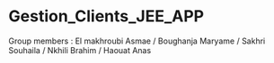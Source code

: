 # Gestion_Clients_JEE_APP
Group members : El makhroubi Asmae / Boughanja Maryame / Sakhri Souhaila / Nkhili Brahim / Haouat Anas
